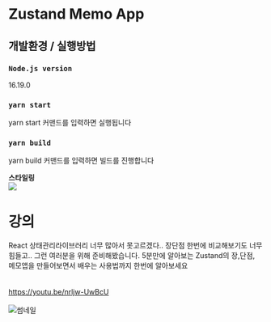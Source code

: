 # Zustand Memo App

## 개발환경 / 실행방법
### `Node.js version`
16.19.0

### `yarn start`
yarn start 커맨드를 입력하면 실행됩니다

### `yarn build`
yarn build 커맨드를 입력하면 빌드를 진행합니다

**스타일링**<br>
<img src="https://img.shields.io/badge/emotion-DB7093?style=flat-square&logo=styled-components&logoColor=white"/><br>


# 강의
React 상태관리라이브러리 너무 많아서 못고르겠다.. 장단점 한번에 비교해보기도 너무 힘들고.. 그런 여러분을 위해 준비해봤습니다. 5분만에 알아보는 Zustand의 장,단점, 메모앱을 만들어보면서 배우는 사용법까지 한번에 알아보세요
<br><br><br>https://youtu.be/nrljw-UwBcU<br><br>
![썸네일](https://user-images.githubusercontent.com/100949102/234898203-3f3b38ea-b1c0-4cf1-aaeb-4a8cf75f8419.jpg)
